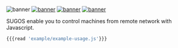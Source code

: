 <img src="{{{vars.banner}}}" alt="banner" height="{{vars.bannerHeight}}" style="height:{{vars.bannerHeight}}px" 
/>
<a href="{{{links.sugo-cloud}}}"><img src="{{{vars.bannerCloud}}}" alt="banner" height="{{vars.bannerHeight}}" style="height:{{vars.bannerHeight}}px" 
/></a>
<a href="{{{links.sugo-spot}}}"><img src="{{{vars.bannerSpot}}}" alt="banner" height="{{vars.bannerHeight}}" style="height:{{vars.bannerHeight}}px" 
/></a>
<a href="{{{links.sugo-terminal}}}"><img src="{{{vars.bannerTerminal}}}" alt="banner" height="{{vars.bannerHeight}}" style="height:{{vars.bannerHeight}}px" 
/></a>

SUGOS enable you to control machines from remote network with Javascript.


```javascript
{{{read 'example/example-usage.js'}}}
```
